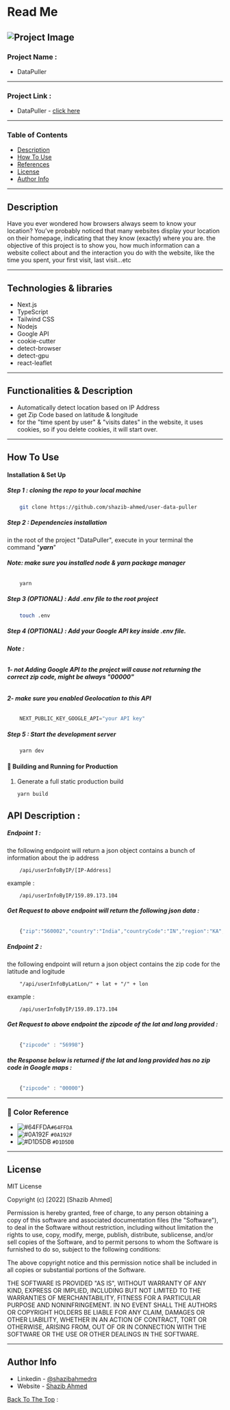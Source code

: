 # Read Me



![Project Image](https://user-images.githubusercontent.com/62770500/188496559-4dcc028e-f158-4c56-a37a-62189a5495d5.png)
---

### Project Name :

- DataPuller

---

### Project Link :

- DataPuller - [click here](https://shazib-userDdataPuller.vercel.app)

---

### Table of Contents

- [Description](#description)
- [How To Use](#how-to-use)
- [References](#references)
- [License](#license)
- [Author Info](#author-info)

---

## Description

Have you ever wondered how browsers always seem to know your location? You’ve probably noticed that many websites display your location on their homepage, indicating that they know (exactly) where you are. the objective of this project is to show you, how much information can a website collect about and the interaction you do with the website, like the time you spent, your first visit, last visit...etc

---
## Technologies & libraries

- Next.js
- TypeScript
- Tailwind CSS
- Nodejs
- Google API
- cookie-cutter
- detect-browser
- detect-gpu
- react-leaflet
---

## Functionalities & Description

- Automatically detect location based on IP Address
- get Zip Code based on latitude & longitude
- for the "time spent by user" & "visits dates" in the website, it uses cookies, so if you delete cookies, it will start over.



---

## How To Use

#### Installation & Set Up
##### Step 1 : cloning the repo to your local machine

```sh
    git clone https://github.com/shazib-ahmed/user-data-puller
```

##### Step 2 : Dependencies installation
in the root of the project "DataPuller", execute in your terminal the command "***yarn***"

###### ***Note: make sure you installed node & yarn package manager***

```bash
    yarn
```

##### Step 3 (OPTIONAL) : Add .env file to the root project 
 
```bash
    touch .env
```

##### Step 4 (OPTIONAL) : Add your Google API key inside .env file.

###### ***Note :***
###### ***1- not Adding Google API to the project will cause not returning the correct zip code, might be always "00000"***
###### ***2- make sure you enabled Geolocation to this API***

```Javascript
    NEXT_PUBLIC_KEY_GOOGLE_API="your API key"
```

##### Step 5 : Start the development server

```sh
    yarn dev
```

#### 🚀 Building and Running for Production

1. Generate a full static production build

   ```sh
   yarn build
   ```

## API Description :
##### Endpoint 1 :
the following endpoint will return a json object contains a bunch of information about the ip address  

```api
    /api/userInfoByIP/[IP-Address]
```
example :

```api
    /api/userInfoByIP/159.89.173.104
```
###### ***Get Request to above endpoint will return the following json data :***
```JavaScript
    {"zip":"560002","country":"India","countryCode":"IN","region":"KA","regionName":"Karnataka","city":"Bengaluru","datetime":"9/6/2022, 1:24:30 AM","lat":12.9634,"lon":77.5855,"timezone":"Asia/Kolkata","isp":"DigitalOcean, LLC","org":"Digital Ocean","as":"AS14061 DigitalOcean, LLC","query":"159.89.173.104"}
```

##### Endpoint 2 :
the following endpoint will return a json object contains the zip code for the latitude and logitude

```api
    "/api/userInfoByLatLon/" + lat + "/" + lon
```
example :

```api
    /api/userInfoByIP/159.89.173.104
```
###### ***Get Request to above endpoint the zipcode of the lat and long provided :***
```JavaScript
    {"zipcode" : "56998"}
```
###### ***the Response below is returned if the lat and long provided has no zip code in Google maps :***
```JavaScript
    {"zipcode" : "00000"}
```
---
### 🎨 Color Reference

- ![#64FFDA](https://via.placeholder.com/15/64FFDA/64FFDA.png)`#64FFDA`
- ![#0A192F](https://via.placeholder.com/15/0A192F/0A192F.png) `#0A192F`
- ![#D1D5DB](https://via.placeholder.com/15/D1D5DB/D1D5DB.png) `#D1D5DB`


---

## License

MIT License

Copyright (c) [2022] [Shazib Ahmed]

Permission is hereby granted, free of charge, to any person obtaining a copy
of this software and associated documentation files (the "Software"), to deal
in the Software without restriction, including without limitation the rights
to use, copy, modify, merge, publish, distribute, sublicense, and/or sell
copies of the Software, and to permit persons to whom the Software is
furnished to do so, subject to the following conditions:

The above copyright notice and this permission notice shall be included in all
copies or substantial portions of the Software.

THE SOFTWARE IS PROVIDED "AS IS", WITHOUT WARRANTY OF ANY KIND, EXPRESS OR
IMPLIED, INCLUDING BUT NOT LIMITED TO THE WARRANTIES OF MERCHANTABILITY,
FITNESS FOR A PARTICULAR PURPOSE AND NONINFRINGEMENT. IN NO EVENT SHALL THE
AUTHORS OR COPYRIGHT HOLDERS BE LIABLE FOR ANY CLAIM, DAMAGES OR OTHER
LIABILITY, WHETHER IN AN ACTION OF CONTRACT, TORT OR OTHERWISE, ARISING FROM,
OUT OF OR IN CONNECTION WITH THE SOFTWARE OR THE USE OR OTHER DEALINGS IN THE
SOFTWARE.



---

## Author Info

- Linkedin - [@shazibahmedrq](https://www.linkedin.com/in/shazibahmedrq/)
- Website - [Shazib Ahmed](https://shazib.vercel.app/)

[Back To The Top](#description) :

